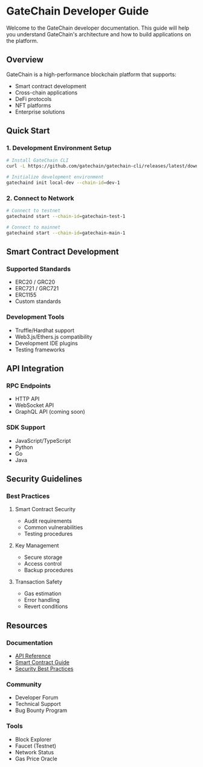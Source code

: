 # GateChain Developer Guide

Welcome to the GateChain developer documentation. This guide will help you understand GateChain's architecture and how to build applications on the platform.

## Overview

GateChain is a high-performance blockchain platform that supports:
- Smart contract development
- Cross-chain applications
- DeFi protocols
- NFT platforms
- Enterprise solutions

## Quick Start

### 1. Development Environment Setup
```bash
# Install GateChain CLI
curl -L https://github.com/gatechain/gatechain-cli/releases/latest/download/install.sh | bash

# Initialize development environment
gatechaind init local-dev --chain-id=dev-1
```

### 2. Connect to Network
```bash
# Connect to testnet
gatechaind start --chain-id=gatechain-test-1

# Connect to mainnet
gatechaind start --chain-id=gatechain-main-1
```

## Smart Contract Development

### Supported Standards
- ERC20 / GRC20
- ERC721 / GRC721
- ERC1155
- Custom standards

### Development Tools
- Truffle/Hardhat support
- Web3.js/Ethers.js compatibility
- Development IDE plugins
- Testing frameworks

## API Integration

### RPC Endpoints
- HTTP API
- WebSocket API
- GraphQL API (coming soon)

### SDK Support
- JavaScript/TypeScript
- Python
- Go
- Java

## Security Guidelines

### Best Practices
1. Smart Contract Security
   - Audit requirements
   - Common vulnerabilities
   - Testing procedures

2. Key Management
   - Secure storage
   - Access control
   - Backup procedures

3. Transaction Safety
   - Gas estimation
   - Error handling
   - Revert conditions

## Resources

### Documentation
- [API Reference](../api/README.md)
- [Smart Contract Guide](./quickstart/smart-contracts.md)
- [Security Best Practices](./security.md)

### Community
- Developer Forum
- Technical Support
- Bug Bounty Program

### Tools
- Block Explorer
- Faucet (Testnet)
- Network Status
- Gas Price Oracle
